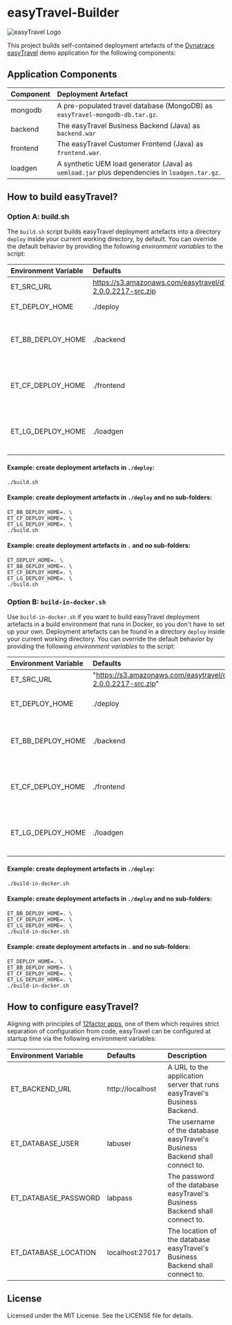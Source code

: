 # easyTravel-Builder

![easyTravel Logo](https://github.com/dynatrace-innovationlab/easyTravel-Builder/blob/images/easyTravel-logo.png)

This project builds self-contained deployment artefacts of the [Dynatrace easyTravel](https://community.dynatrace.com/community/display/DL/Demo+Applications+-+easyTravel) demo application for the following components:

## Application Components

| Component | Deployment Artefact
|:----------|:-------------------
| mongodb   | A pre-populated travel database (MongoDB) as `easyTravel-mongodb-db.tar.gz`.
| backend   | The easyTravel Business Backend (Java) as `backend.war`
| frontend  | The easyTravel Customer Frontend (Java) as `frontend.war`.
| loadgen   | A synthetic UEM load generator (Java) as `uemload.jar` plus dependencies in `loadgen.tar.gz`.

## How to build easyTravel?

### Option A: build.sh

The `build.sh` script builds easyTravel deployment artefacts into a directory `deploy` inside your current working directory, by default. You can override the default behavior by providing the following *environment variables* to the script:

| Environment Variable  | Defaults                    | Description
|:----------------------|:----------------------------|:-----------
| ET_SRC_URL            | https://s3.amazonaws.com/easytravel/dT63/easyTravel-2.0.0.2217-src.zip | A URL to an easyTravel source distribution .zip file.
| ET_DEPLOY_HOME        | ./deploy                    | A directory to contain the easyTravel deployment artefacts.
| ET_BB_DEPLOY_HOME     | ./backend                   | A directory under `${ET_DEPLOY_HOME}` to contain the easyTravel Business Backend deployment artefact (the artefact will be located in `${ET_DEPLOY_HOME}/${ET_BB_DEPLOY_HOME}`.
| ET_CF_DEPLOY_HOME     | ./frontend                  | A directory under `${ET_DEPLOY_HOME}` to contain the easyTravel Customer Frontend deployment artefact (the artefact will be located in `${ET_DEPLOY_HOME}/${ET_CF_DEPLOY_HOME}`.
| ET_LG_DEPLOY_HOME     | ./loadgen                   | A directory under `${ET_DEPLOY_HOME}` to contain the easyTravel UEM load generator deployment artefact (the artefact will be located in `${ET_DEPLOY_HOME}/${ET_LG_DEPLOY_HOME}`.

#### Example: create deployment artefacts in `./deploy`:

```
./build.sh
```

#### Example: create deployment artefacts in `./deploy` and no sub-folders:

```
ET_BB_DEPLOY_HOME=. \
ET_CF_DEPLOY_HOME=. \
ET_LG_DEPLOY_HOME=. \
./build.sh
```

#### Example: create deployment artefacts in `.` and no sub-folders:

```
ET_DEPLOY_HOME=. \
ET_BB_DEPLOY_HOME=. \
ET_CF_DEPLOY_HOME=. \
ET_LG_DEPLOY_HOME=. \
./build.sh
```

### Option B: `build-in-docker.sh`

Use `build-in-docker.sh` if you want to build easyTravel deployment artefacts in a build environment that runs in Docker, so you don't have to set up your own. Deployment artefacts can be found in a directory `deploy` inside your current working directory. You can override the default behavior by providing the following *environment variables* to the script:

| Environment Variable  | Defaults                    | Description
|:----------------------|:----------------------------|:-----------
| ET_SRC_URL            | "https://s3.amazonaws.com/easytravel/dT63/easyTravel-2.0.0.2217-src.zip" | A URL to an easyTravel source distribution.
| ET_DEPLOY_HOME        | ./deploy                    | A directory to contain the easyTravel deployment artefacts under the current working directory.
| ET_BB_DEPLOY_HOME     | ./backend                   | A directory under `${ET_DEPLOY_HOME}` to contain the easyTravel Business Backend deployment artefact (the artefact will be located in `${ET_DEPLOY_HOME}/${ET_BB_DEPLOY_HOME}`.
| ET_CF_DEPLOY_HOME     | ./frontend                  | A directory under `${ET_DEPLOY_HOME}` to contain the easyTravel Customer Frontend deployment artefact (the artefact will be located in `${ET_DEPLOY_HOME}/${ET_CF_DEPLOY_HOME}`.
| ET_LG_DEPLOY_HOME     | ./loadgen                   | A directory under `${ET_DEPLOY_HOME}` to contain the easyTravel UEM load generator deployment artefact (the artefact will be located in `${ET_DEPLOY_HOME}/${ET_LG_DEPLOY_HOME}`.

#### Example: create deployment artefacts in `./deploy`:

```
./build-in-docker.sh
```

#### Example: create deployment artefacts in `./deploy` and no sub-folders:

```
ET_BB_DEPLOY_HOME=. \
ET_CF_DEPLOY_HOME=. \
ET_LG_DEPLOY_HOME=. \
./build-in-docker.sh
```

#### Example: create deployment artefacts in `.` and no sub-folders:

```
ET_DEPLOY_HOME=. \
ET_BB_DEPLOY_HOME=. \
ET_CF_DEPLOY_HOME=. \
ET_LG_DEPLOY_HOME=. \
./build-in-docker.sh
```

## How to configure easyTravel?

Aligning with principles of [12factor apps](http://12factor.net/config), one of them which requires strict separation of configuration from code, easyTravel can be configured at startup time via the following environment variables:

| Environment Variable  | Defaults         | Description
|:----------------------|:-----------------|:-----------
| ET_BACKEND_URL        | http://localhost | A URL to the application server that runs easyTravel's Business Backend.
| ET_DATABASE_USER      | labuser          | The username of the database easyTravel's Business Backend shall connect to.
| ET_DATABASE_PASSWORD  | labpass          | The password of the database easyTravel's Business Backend shall connect to.
| ET_DATABASE_LOCATION  | localhost:27017  | The location of the database easyTravel's Business Backend shall connect to.

## License

Licensed under the MIT License. See the LICENSE file for details.